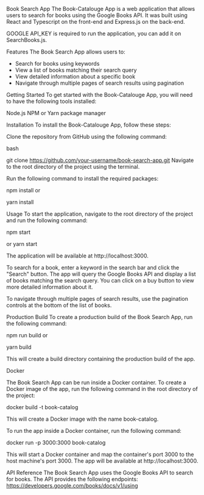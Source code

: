 Book Search App
The Book-Catalouge App is a web application that allows users to search for books using the Google Books API. It was built using React and Typescript on the front-end and Express.js on the back-end.

GOOGLE API_KEY is required to run the application, you can add it on SearchBooks.js. 

Features
The Book Search App allows users to:

- Search for books using keywords
- View a list of books matching their search query
- View detailed information about a specific book
- Navigate through multiple pages of search results using pagination

Getting Started
To get started with the Book-Catalouge App, you will need to have the following tools installed:

Node.js
NPM or Yarn package manager

Installation
To install the Book-Catalouge App, follow these steps:

Clone the repository from GitHub using the following command:

bash

git clone https://github.com/your-username/book-search-app.git
Navigate to the root directory of the project using the terminal.

Run the following command to install the required packages:


npm install
or


yarn install

Usage
To start the application, navigate to the root directory of the project and run the following command:


npm start

or
yarn start

The application will be available at http://localhost:3000. 


To search for a book, enter a keyword in the search bar and click the "Search" button. The app will query the Google Books API and display a list of books matching the search query. You can click on a buy button to view more detailed information about it.

To navigate through multiple pages of search results, use the pagination controls at the bottom of the list of books.

Production Build
To create a production build of the Book Search App, run the following command:


npm run build
or


yarn build

This will create a build directory containing the production build of the app.

Docker

The Book Search App can be run inside a Docker container. To create a Docker image of the app, run the following command in the root directory of the project:


docker build -t book-catalog 

This will create a Docker image with the name book-catalog.

To run the app inside a Docker container, run the following command:

docker run -p 3000:3000 book-catalog

This will start a Docker container and map the container's port 3000 to the host machine's port 3000. The app will be available at http://localhost:3000.

API Reference
The Book Search App uses the Google Books API to search for books. The API provides the following endpoints: https://developers.google.com/books/docs/v1/using

